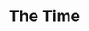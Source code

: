 ---
title: "The Time"
summary: "Born in Minneapolis, the group featured keyboardist Harris, bassist , vocalist , keyboardist , guitarist , and drummer , all from two Twin Cities funk units, and \"Enterprise\". The band's first Warner Bros. album, 1981's The Time, was created almost single-handedly by , Day, who performed the lead vocals, and Johnson, who played some guitar. By 1982, the year of \"777-9311\", from '82 Warner Bros. album \"What Time Is It?\", the group had already established itself as one of the hottest bands working the live circuit. The original members reunited in 1990 for the album \"Pandemonium\" on Paisley Park label and released the single \"Jerk Out\". Despite expectations, the reunion only brought moderate success."
image: "the-time.jpg"
---